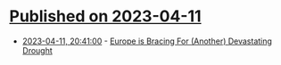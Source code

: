 # [Published on 2023-04-11](index.md)

* [2023-04-11, 20:41:00](https://news.slashdot.org/story/23/04/11/1657244/europe-is-bracing-for-another-devastating-drought?utm_source=rss1.0mainlinkanon&utm_medium=feed) - [Europe is Bracing For (Another) Devastating Drought](https://news.slashdot.org/story/23/04/11/1657244/europe-is-bracing-for-another-devastating-drought?utm_source=rss1.0mainlinkanon&utm_medium=feed)
